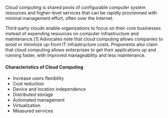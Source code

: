 Cloud computing is shared pools of configurable computer system resources and higher-level 
services that can be rapidly provisioned with minimal management effort, often over the 
Internet.


Third-party clouds enable organizations to focus on their core businesses instead of expending 
resources on computer infrastructure and maintenance.[1] Advocates note that cloud computing 
allows companies to avoid or minimize up-front IT infrastructure costs. Proponents also claim 
that cloud computing allows enterprises to get their applications up and running faster, with 
improved manageability and less maintenance.

#### Characteristics of Cloud Computing

- Increase users flexibility
- Cost reduction
- Device and location independence
- Distributed storage
- Automated management
- Virtualization
- Measured services

